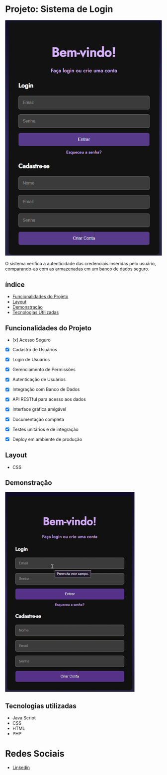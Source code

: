 # Projeto: Sistema de Login
![LabelCalculadora](/assets/login.png)

O sistema verifica a autenticidade das credenciais inseridas pelo usuário, comparando-as com as armazenadas em um banco de dados seguro.

## índice
- <a href="#funcionalidades-do-projeto">Funcionalidades do Projeto</a>
- <a href="#Layout">Layout<a>
- <a href="#demonstração">Demonstração<a>
- <a href="#tecnologias-utilizadas">Tecnologias Utilizadas<a>

## Funcionalidades do Projeto
- [x] Acesso Seguro
- [x] Cadastro de Usuários
- [x] Login de Usuários
- [x] Gerenciamento de Permissões
- [x] Autenticação de Usuários
- [x] Integração com Banco de Dados
- [x] API RESTful para acesso aos dados
- [x] Interface gráfica amigável
- [x] Documentação completa
- [x] Testes unitários e de integração
- [x] Deploy em ambiente de produção


## Layout
- CSS
<!--"Imagens"-->

## Demonstração
![Link demonstraçãoo](/assets/login.gif)

## Tecnologias utilizadas
- Java Script
- CSS
- HTML
- PHP

<!--## Como rodar este o projeto?-->

<!--## Autores
<img> -->

# Redes Sociais

- [Linkedin](https://www.linkedin.com/in/luan-estifer-rodrigues-pereira-7577a2285/)

<!--## Proximos passos-->
